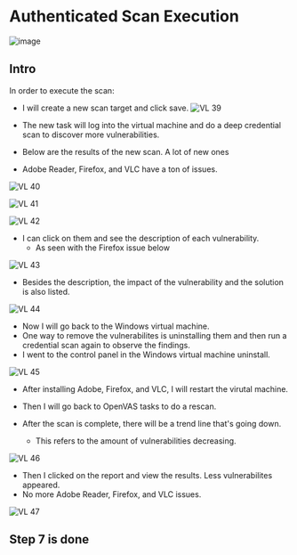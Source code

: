 # Authenticated Scan Execution 

![image](https://github.com/Ashrafs-Tech/AuthenticatedScan/assets/166546026/19d8406c-3e42-49ec-8a05-e8f621bf639d)


## Intro

In order to execute the scan:
- I will create a new scan target and click save.
![VL 39](https://github.com/Ashrafs-Tech/AuthenticatedScan/assets/166546026/7af79bce-1c2c-4239-9588-fb7b0c7d851e)

- The new task will log into the virtual machine and do a deep credential scan to discover more vulnerabilities.

- Below are the results of the new scan. A lot of new ones
- Adobe Reader, Firefox, and VLC have a ton of issues.

![VL 40](https://github.com/Ashrafs-Tech/AuthenticatedScan/assets/166546026/86256cd9-14d1-4a7a-aed1-21f1d94fdc8d)

![VL 41](https://github.com/Ashrafs-Tech/AuthenticatedScan/assets/166546026/0fb00da0-fbb6-4e33-a4c5-b9147db6741c)

![VL 42](https://github.com/Ashrafs-Tech/AuthenticatedScan/assets/166546026/d721fbc9-75b6-4b22-b9fd-059b5f5e100b)


- I can click on them and see the description of each vulnerability.
  * As seen with the Firefox issue below

![VL 43](https://github.com/Ashrafs-Tech/AuthenticatedScan/assets/166546026/7c06c0af-adcf-4446-82e7-4ceb20a25181)

- Besides the description, the impact of the vulnerability and the solution is also listed.

![VL 44](https://github.com/Ashrafs-Tech/AuthenticatedScan/assets/166546026/9c3654f1-7190-495a-bade-8f7b3c69adfa)

- Now I will go back to the Windows virtual machine.
- One way to remove the vulnerabilites is uninstalling them and then run a credential scan again to observe the findings.
- I went to the control panel in the Windows virtual machine uninstall.

![VL 45](https://github.com/Ashrafs-Tech/AuthenticatedScan/assets/166546026/5f8c5ac0-4c8f-47d1-a855-e74595d2af98)

- After installing Adobe, Firefox, and VLC, I will restart the virutal machine.

- Then I will go back to OpenVAS tasks to do a rescan.

- After the scan is complete, there will be a trend line that's going down.
  * This refers to the amount of vulnerabilities decreasing.

![VL 46](https://github.com/Ashrafs-Tech/AuthenticatedScan/assets/166546026/25ae653d-9286-466d-ad34-71f85a2c5c6f)

- Then I clicked on the report and view the results. Less vulnerabilites appeared.
- No more Adobe Reader, Firefox, and VLC issues.

![VL 47](https://github.com/Ashrafs-Tech/AuthenticatedScan/assets/166546026/da6a6613-d336-49c6-9784-80738d077033)


## Step 7 is done






